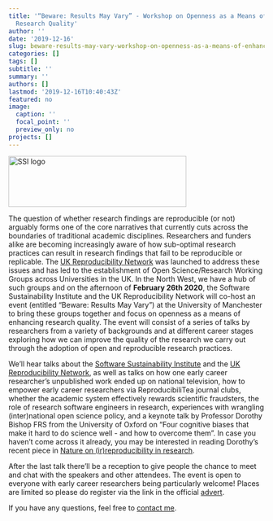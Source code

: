 ```yaml
---
title: '“Beware: Results May Vary” - Workshop on Openness as a Means of Enhancing
  Research Quality'
author: ''
date: '2019-12-16'
slug: beware-results-may-vary-workshop-on-openness-as-a-means-of-enhancing-research-quality
categories: []
tags: []
subtitle: ''
summary: ''
authors: []
lastmod: '2019-12-16T10:40:43Z'
featured: no
image:
  caption: ''
  focal_point: ''
  preview_only: no
projects: []
---
```


<img src="https://ajstewartlang.github.io/images/SSIFullColour.png" alt="SSI logo" title="SSI logo" width="350" height="100">

The question of whether research findings are reproducible (or not) arguably forms one of the core narratives that currently cuts across the boundaries of traditional academic disciplines.  Researchers and funders alike are becoming increasingly aware of how sub-optimal research practices can result in research findings that fail to be reproducible or replicable.  The [UK Reproducibility Network](https://www.bristol.ac.uk/psychology/research/ukrn/) was launched to address these issues and has led to the establishment of Open Science/Research Working Groups across Universities in the UK.  In the North West, we have a hub of such groups and on the afternoon of __February 26th 2020__, the Software Sustainability Institute and the UK Reproducibility Network will co-host an event (entitled “Beware: Results May Vary”) at the University of Manchester to bring these groups together and focus on openness as a means of enhancing research quality.  The event will consist of a series of talks by researchers from a variety of backgrounds and at different career stages exploring how we can improve the quality of the research we carry out through the adoption of open and reproducible research practices. 
 
We’ll hear talks about the [Software Sustainability Institute](https:www.software.ac.uk) and the [UK Reproducibility Network](https://www.bristol.ac.uk/psychology/research/ukrn/), as well as talks on how one early career researcher’s unpublished work ended up on national television, how to empower early career researchers via ReproducibiliTea journal clubs, whether the academic system effectively rewards scientific fraudsters, the role of research software engineers in research, experiences with wrangling (inter)national open science policy, and a keynote talk by Professor Dorothy Bishop FRS from the University of Oxford on “Four cognitive biases that make it hard to do science well - and how to overcome them”.  In case you haven’t come across it already, you may be interested in reading Dorothy’s recent piece in [Nature on (ir)reproducibility in research](https://www.nature.com/articles/d41586-019-01307-2).  
 
After the last talk there’ll be a reception to give people the chance to meet and chat with the speakers and other attendees.  The event is open to everyone with early career researchers being particularly welcome!  Places are limited so please do register via the link in the official [advert](https://software.ac.uk/beware-results-may-vary-workshop-openness-means-enhancing-research-quality).
 
If you have any questions, feel free to [contact me](mailto:Andrew.Stewart@manchester.ac.uk).

